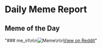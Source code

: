# Daily Meme Report

## Meme of the Day
"### me_irl\n\n![Meme](https://i.redd.it/428wakvz7wne1.png)\n\n[View on Reddit](https://redd.it/1j83fok)"
